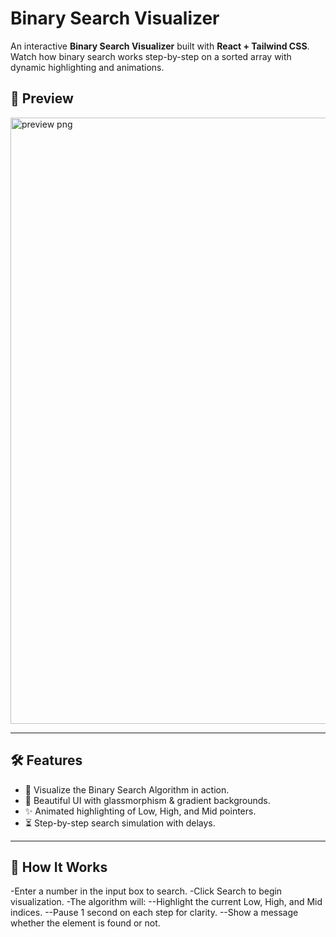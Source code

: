 # Binary Search Visualizer

An interactive **Binary Search Visualizer** built with **React + Tailwind CSS**. Watch how binary search works step-by-step on a sorted array with dynamic highlighting and animations.

## 📸 Preview
<img width="1918" height="970" alt="preview png" src="https://github.com/user-attachments/assets/b5393619-6277-4fae-b6b4-b4a911f387f1" />

---

## 🛠 Features
- 🔢 Visualize the Binary Search Algorithm in action.
- 🎨 Beautiful UI with glassmorphism & gradient backgrounds.
- ✨ Animated highlighting of Low, High, and Mid pointers.
- ⏳ Step-by-step search simulation with delays.

---

## 🧮 How It Works
-Enter a number in the input box to search.
-Click Search to begin visualization.
-The algorithm will:
    --Highlight the current Low, High, and Mid indices.
    --Pause 1 second on each step for clarity.
    --Show a message whether the element is found or not.

